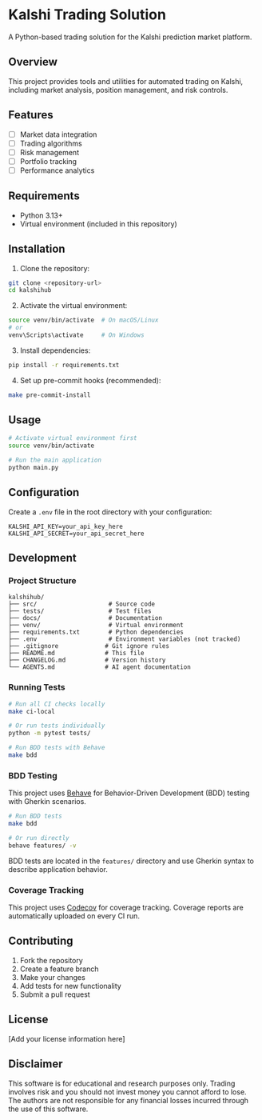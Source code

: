 # Kalshi Trading Solution

A Python-based trading solution for the Kalshi prediction market platform.

## Overview

This project provides tools and utilities for automated trading on Kalshi, including market analysis, position management, and risk controls.

## Features

- [ ] Market data integration
- [ ] Trading algorithms
- [ ] Risk management
- [ ] Portfolio tracking
- [ ] Performance analytics

## Requirements

- Python 3.13+
- Virtual environment (included in this repository)

## Installation

1. Clone the repository:
```bash
git clone <repository-url>
cd kalshihub
```

2. Activate the virtual environment:
```bash
source venv/bin/activate  # On macOS/Linux
# or
venv\Scripts\activate     # On Windows
```

3. Install dependencies:
```bash
pip install -r requirements.txt
```

4. Set up pre-commit hooks (recommended):
```bash
make pre-commit-install
```

## Usage

```bash
# Activate virtual environment first
source venv/bin/activate

# Run the main application
python main.py
```

## Configuration

Create a `.env` file in the root directory with your configuration:

```env
KALSHI_API_KEY=your_api_key_here
KALSHI_API_SECRET=your_api_secret_here
```

## Development

### Project Structure

```
kalshihub/
├── src/                    # Source code
├── tests/                  # Test files
├── docs/                   # Documentation
├── venv/                   # Virtual environment
├── requirements.txt        # Python dependencies
├── .env                    # Environment variables (not tracked)
├── .gitignore             # Git ignore rules
├── README.md              # This file
├── CHANGELOG.md           # Version history
└── AGENTS.md              # AI agent documentation
```

### Running Tests

```bash
# Run all CI checks locally
make ci-local

# Or run tests individually
python -m pytest tests/

# Run BDD tests with Behave
make bdd
```

### BDD Testing

This project uses [Behave](https://behave.readthedocs.io/) for Behavior-Driven Development (BDD) testing with Gherkin scenarios.

```bash
# Run BDD tests
make bdd

# Or run directly
behave features/ -v
```

BDD tests are located in the `features/` directory and use Gherkin syntax to describe application behavior.

### Coverage Tracking

This project uses [Codecov](https://codecov.io) for coverage tracking. Coverage reports are automatically uploaded on every CI run.

## Contributing

1. Fork the repository
2. Create a feature branch
3. Make your changes
4. Add tests for new functionality
5. Submit a pull request

## License

[Add your license information here]

## Disclaimer

This software is for educational and research purposes only. Trading involves risk and you should not invest money you cannot afford to lose. The authors are not responsible for any financial losses incurred through the use of this software.
